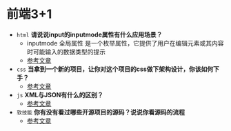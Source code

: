# 前端3+1
- `html` **请说说input的inputmode属性有什么应用场景？**
  - inputmode 全局属性 是一个枚举属性，它提供了用户在编辑元素或其内容时可能输入的数据类型的提示
  - [参考文章](https://developer.mozilla.org/zh-CN/docs/Web/HTML/Global_attributes/inputmode)
- `css` **当拿到一个新的项目，让你对这个项目的css做下架构设计，你该如何下手？**
  - [参考文章](https://zhuanlan.zhihu.com/p/84280171)
- `js` **XML与JSON有什么的区别？**
  - [参考文章](https://www.cnblogs.com/SanMaoSpace/p/3139186.html)
- `软技能` **你有没有看过哪些开源项目的源码？说说你看源码的流程**
  - [参考文章](https://zhuanlan.zhihu.com/p/36996225)
